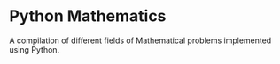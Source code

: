 # Python Mathematics
A compilation of different fields of Mathematical problems implemented using Python.
